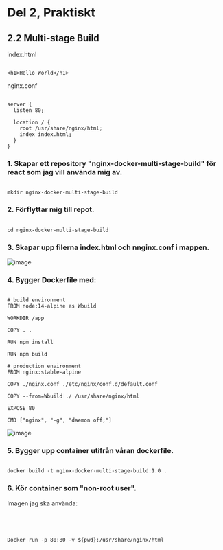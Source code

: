 # Del 2, Praktiskt

## 2.2 Multi-stage Build

index.html

```

<h1>Hello World</h1>

```

nginx.conf

```

server {
  listen 80;
  
  location / {
    root /usr/share/nginx/html;
    index index.html;
  }
}

```

### 1. Skapar ett repository "nginx-docker-multi-stage-build" för react som jag vill använda mig av. 

```

mkdir nginx-docker-multi-stage-build

```

### 2. Förflyttar mig till repot.

```

cd nginx-docker-multi-stage-build

```

### 3. Skapar upp filerna index.html och nnginx.conf i mappen. 

![image](https://user-images.githubusercontent.com/42642927/140612529-9672093a-0ca0-4941-a89e-22c13cd0c906.png)

### 4. Bygger Dockerfile med:

```

# build environment
FROM node:14-alpine as Wbuild

WORKDIR /app

COPY . .

RUN npm install

RUN npm build

# production environment
FROM nginx:stable-alpine

COPY ./nginx.conf ./etc/nginx/conf.d/default.conf

COPY --from=Wbuild ./ /usr/share/nginx/html

EXPOSE 80

CMD ["nginx", "-g", "daemon off;"]

```

![image](https://user-images.githubusercontent.com/42642927/140616490-272a53d9-3a9d-4aa3-85b3-93b3996d9dbc.png)

### 5. Bygger upp container utifrån våran dockerfile.

```

docker build -t nginx-docker-multi-stage-build:1.0 .

```

### 6. Kör container som "non-root user".

Imagen jag ska använda:

```



```

```

Docker run -p 80:80 -v ${pwd}:/usr/share/nginx/html 

```
